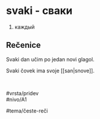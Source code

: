 # svaki - сваки

1. каждый

## Rečenice

Svaki dan učim po jedan novi glagol.

Svaki čovek ima svoje [[san|snove]].

<br>

#vrsta/pridev  
#nivo/A1  

#tema/česte-reči
